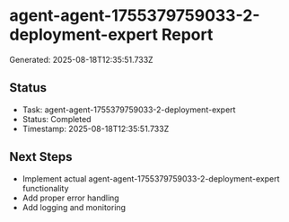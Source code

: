 # agent-agent-1755379759033-2-deployment-expert Report

Generated: 2025-08-18T12:35:51.733Z

## Status
- Task: agent-agent-1755379759033-2-deployment-expert
- Status: Completed
- Timestamp: 2025-08-18T12:35:51.733Z

## Next Steps
- Implement actual agent-agent-1755379759033-2-deployment-expert functionality
- Add proper error handling
- Add logging and monitoring
